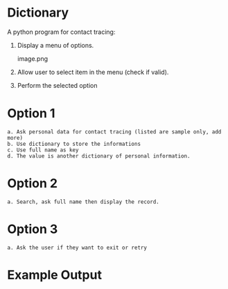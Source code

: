# Dictionary

A python program for contact tracing:

1. Display a menu of options.
    
    image.png

2. Allow user to select item in the menu (check if valid).

3. Perform the selected option

# Option 1
    a. Ask personal data for contact tracing (listed are sample only, add more)
    b. Use dictionary to store the informations
    c. Use full name as key
    d. The value is another dictionary of personal information.

# Option 2
    a. Search, ask full name then display the record.

# Option 3
    a. Ask the user if they want to exit or retry


# Example Output

